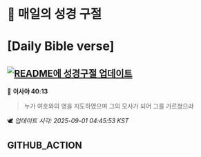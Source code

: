 # 🙏 매일의 성경 구절
# [Daily Bible verse]
## [![README에 성경구절 업데이트](https://github.com/DONGSUKA/first_test/actions/workflows/update-readme-bible.yml/badge.svg)](https://github.com/DONGSUKA/first_test/actions/workflows/update-readme-bible.yml)
<!-- START_BIBLE_VERSE -->
📖 **이사야 40:13**
> 누가 여호와의 영을 지도하였으며 그의 모사가 되어 그를 가르쳤으랴

🕊️ _업데이트 시각: 2025-09-01 04:45:53 KST_
  <!-- END_BIBLE_VERSE -->
## GITHUB_ACTION
